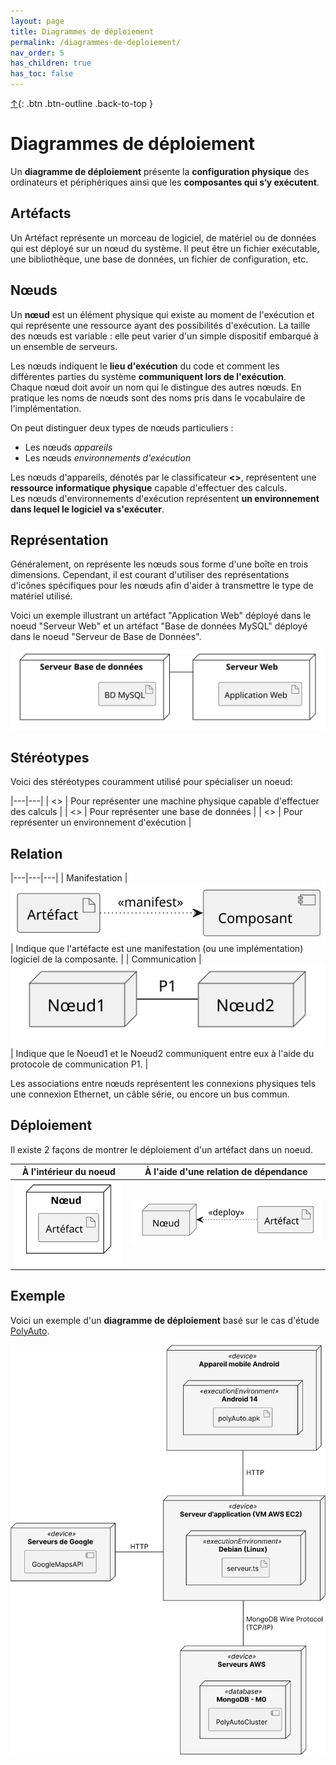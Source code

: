 ```yaml
---
layout: page
title: Diagrammes de déploiement
permalink: /diagrammes-de-deploiement/
nav_order: 5
has_children: true
has_toc: false
---
```


[↑](./#top){: .btn .btn-outline .back-to-top }

# Diagrammes de déploiement

Un **diagramme de déploiement** présente la **configuration physique** des ordinateurs et
périphériques ainsi que les **composantes qui s‘y exécutent**.

## Artéfacts

Un Artéfact représente un morceau de logiciel, de matériel ou de données qui est déployé sur un nœud du système. Il peut être un fichier exécutable, une bibliothèque, une base de données, un fichier de configuration, etc.

## Nœuds

Un **nœud** est un élément physique qui existe au moment de l'exécution et qui représente une ressource ayant des possibilités d'exécution. La taille des nœuds est variable : elle peut varier d'un simple dispositif embarqué à un ensemble de serveurs.

Les nœuds indiquent le **lieu d'exécution** du code et comment les différentes parties du système **communiquent lors de l'exécution**.  
Chaque nœud doit avoir un nom qui le distingue des autres nœuds. En pratique les noms de nœuds sont des noms pris dans le vocabulaire de l'implémentation.

On peut distinguer deux types de nœuds particuliers :

- Les nœuds _appareils_
- Les nœuds _environnements d'exécution_

Les nœuds d'appareils, dénotés par le classificateur **<<device>>**, représentent une **ressource informatique physique** capable d'effectuer des calculs.  
Les nœuds d'environnements d'exécution représentent **un environnement dans lequel le logiciel va s'exécuter**.

## Représentation

Généralement, on représente les nœuds sous forme d'une boîte en trois dimensions. Cependant, il est courant d'utiliser des représentations d'icônes spécifiques pour les nœuds afin d'aider à transmettre le type de matériel utilisé.

Voici un exemple illustrant un artéfact "Application Web" déployé dans le noeud "Serveur Web" et un artéfact "Base de données MySQL" déployé dans le noeud "Serveur de Base de Données".

![](/out/plant_uml/deploymentRepresentation/deploymentRepresentation.svg)

## Stéréotypes

Voici des stéréotypes couramment utilisé pour spécialiser un noeud:

|---|---|
| <<device>> | Pour représenter une machine physique capable d'effectuer des calculs |
| <<database>> | Pour représenter une base de données |
| <<executionEnvironment>> | Pour représenter un environnement d'exécution |

## Relation

|---|---|---|
| Manifestation | ![](/out/plant_uml/manifestationRelationshipExample/manifestationRelationshipExample.svg) | Indique que l'artéfacte est une manifestation (ou une implémentation) logiciel de la composante. |
| Communication | ![](/out/plant_uml/communicationRelationExample/communicationRelationExample.svg) | Indique que le Noeud1 et le Noeud2 communiquent entre eux à l'aide du protocole de communication P1. |

Les associations entre nœuds représentent les
connexions physiques tels une connexion Ethernet,
un câble série, ou encore un bus commun.

## Déploiement

Il existe 2 façons de montrer le déploiement d'un artéfact dans un noeud.

|                        À l'intérieur du noeud                         |                À l'aide d'une relation de dépendance                |
| :-------------------------------------------------------------------: | :-----------------------------------------------------------------: |
| ![](/out/plant_uml/deployRelationExample2/deployRelationExample2.svg) | ![](/out/plant_uml/deployRelationExample/deployRelationExample.svg) |

## Exemple

Voici un exemple d'un **diagramme de déploiement** basé sur le cas d'étude [PolyAuto](../polyauto/).

![](/out/plant_uml/custom/deploymentExemple.svg)
